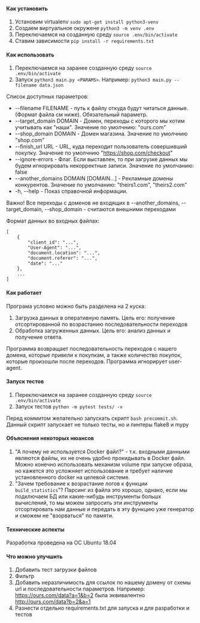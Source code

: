 #### Как установить
1. Установим virtualenv
`sudo apt-get install python3-venv`
2. Создаем виртуальное окружене
`python3 -m venv .env`
3. Переключаемся на созданную среду
`source .env/bin/activate`
4. Ставим зависимости
`pip install -r requirements.txt`

#### Как использовать
1. Переключаемся на заранее созданную среду
`source .env/bin/activate`
2. Запуск
`python3 main.py <PARAMS>`.  Например: `python3 main.py --filename data.json`

Список доступных параметров:

* --filename FILENAME  - путь к файлу откуда будут читаться данные. (Формат файла см ниже). Обязательный параметр.
* --target_domain DOMAIN - Домен, переходы с которого мы хотим учитывать как "наши". Значение по умолчнию: "ours.com"
* --shop_domain DOMAIN - Домен магазина. Значение по умолчнию "shop.com"
* --finish_url URL - URL, куда переходит пользователь совершивший покупку. Значение по умолчнию "https://shop.com/checkout"
* --ignore-errors - Флаг. Если выставлен, то при загрузке данных мы будем игнорировать некорректные записи. Значение по умолчанию: false
* --another_domains DOMAIN [DOMAIN...] - Рекламные домены конкурентов. Значение по умолчанию: "theirs1.com", "theirs2.com"
* -h, --help - Показ справочной информации.

Важно! Все переходы с доменов не входящих в --another\_domains, --target\_domain, --shop\_domain - считаются внешними переходами

Формат данных во входных файлах:
```
[
    {
        "client_id": "...",
        "User-Agent": "...",
        "document.location": "...",
        "document.referer": "...",
        "date": "..."
    },
    ...
]
```

#### Как работает
Програма условно можно быть разделена на 2 куска:

1. Загрузка данных в оперативную память. Цель его: получение отсортированной по возрастанию последовательности переходов
2. Обработка загруженных данных. Цель его: анализ данных и получение ответа.

Программа возвращает последовательность переходов с нашего домена, которые привели к покупкам, а также количество покупок, которые произошли после переходов.
Программа игнорирует user-agent.

#### Запуск тестов
1. Переключаемся на заранее созданную среду
`source .env/bin/activate`
2. Запуск тестов
`python -m pytest tests/ -v`

Перед коммитом желательно запускать скрипт `bash precommit.sh`. Данный скрипт запускает не только тесты, но и линтеры flake8 и mypy

#### Объяснения некоторых нюансов
1. "А почему не используется Docker файл?" - т.к. входными данными являются файлы, их не очень удобно прокидывать в Docker файл. Можно конечно использовать механизм volume при запуске образа, но кажется это усложняет использование и требует наличие установленного docker на целевой системе.
2. "Зачем требование к возрастание логов к функции `build_statistics`"? Парсинг из файла это хорошо, однако, если мы подключаем БД или какие-нибудь инструменты большх вычислений, то мы можем запросить эти инструменты отсортировать нам данные и передать в эту функцию уже генератор и сможем не "взорваться" по памяти.

#### Технические аспекты
Разработка проведена на ОС Ubuntu 18.04

#### Что можно улучшить
1. Добавить тест загрузки файлов
2. Фильтр
3. Добавить неразличимость для ссылок по нашему домену от схемы url и последовательности параметров. Например: https://ours.com/data?a=1&b=2 была эквивалентно http://ours.com/data?b=2&a=1
4. Разнести отдельно requirements.txt для запуска и для разработки и тестов
